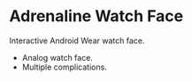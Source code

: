 # Adrenaline Watch Face

Interactive Android Wear watch face.
- Analog watch face.
- Multiple complications.
